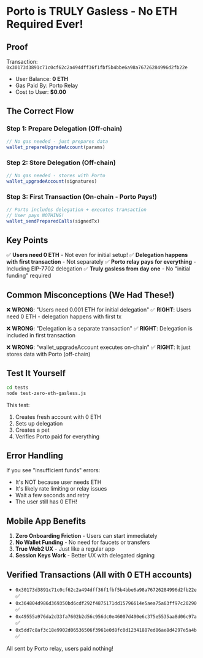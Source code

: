 # Porto is TRULY Gasless - No ETH Required Ever!

## Proof
Transaction: `0x30173d3891c71c0cf62c2a494dff36f1fbf5b4bbe6a98a76726284996d2fb22e`
- User Balance: **0 ETH**
- Gas Paid By: Porto Relay
- Cost to User: **$0.00**

## The Correct Flow

### Step 1: Prepare Delegation (Off-chain)
```javascript
// No gas needed - just prepares data
wallet_prepareUpgradeAccount(params)
```

### Step 2: Store Delegation (Off-chain)
```javascript
// No gas needed - stores with Porto
wallet_upgradeAccount(signatures)
```

### Step 3: First Transaction (On-chain - Porto Pays!)
```javascript
// Porto includes delegation + executes transaction
// User pays NOTHING!
wallet_sendPreparedCalls(signedTx)
```

## Key Points

✅ **Users need 0 ETH** - Not even for initial setup!
✅ **Delegation happens with first transaction** - Not separately
✅ **Porto relay pays for everything** - Including EIP-7702 delegation
✅ **Truly gasless from day one** - No "initial funding" required

## Common Misconceptions (We Had These!)

❌ **WRONG**: "Users need 0.001 ETH for initial delegation"
✅ **RIGHT**: Users need 0 ETH - delegation happens with first tx

❌ **WRONG**: "Delegation is a separate transaction"
✅ **RIGHT**: Delegation is included in first transaction

❌ **WRONG**: "wallet_upgradeAccount executes on-chain"
✅ **RIGHT**: It just stores data with Porto (off-chain)

## Test It Yourself

```bash
cd tests
node test-zero-eth-gasless.js
```

This test:
1. Creates fresh account with 0 ETH
2. Sets up delegation
3. Creates a pet
4. Verifies Porto paid for everything

## Error Handling

If you see "insufficient funds" errors:
- It's NOT because user needs ETH
- It's likely rate limiting or relay issues
- Wait a few seconds and retry
- The user still has 0 ETH!

## Mobile App Benefits

1. **Zero Onboarding Friction** - Users can start immediately
2. **No Wallet Funding** - No need for faucets or transfers
3. **True Web2 UX** - Just like a regular app
4. **Session Keys Work** - Better UX with delegated signing

## Verified Transactions (All with 0 ETH accounts)

- `0x30173d3891c71c0cf62c2a494dff36f1fbf5b4bbe6a98a76726284996d2fb22e` ✅
- `0x364804d986d369350bd6cdf292f4875171dd15796614e5aea75a63ff97c20290` ✅
- `0x49555a976da2d33fa7602b2d56c956dc0e46007d400e6c375e5535aa8d06c97a` ✅
- `0x5dd7c8af3c18e9902d06536506f3961e0d8fc0d12341887ed86ae8d4297e5a4b` ✅

All sent by Porto relay, users paid nothing!